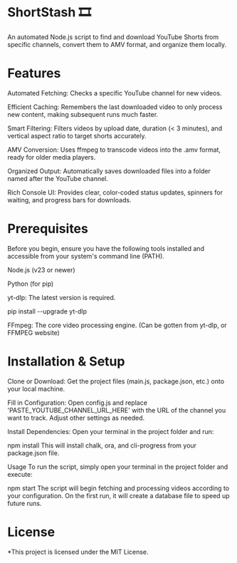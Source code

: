# ShortStash 🎞️
An automated Node.js script to find and download YouTube Shorts from specific channels, convert them to AMV format, and organize them locally.

# Features
Automated Fetching: Checks a specific YouTube channel for new videos.

Efficient Caching: Remembers the last downloaded video to only process new content, making subsequent runs much faster.

Smart Filtering: Filters videos by upload date, duration (< 3 minutes), and vertical aspect ratio to target shorts accurately.

AMV Conversion: Uses ffmpeg to transcode videos into the .amv format, ready for older media players.

Organized Output: Automatically saves downloaded files into a folder named after the YouTube channel.

Rich Console UI: Provides clear, color-coded status updates, spinners for waiting, and progress bars for downloads.

# Prerequisites
Before you begin, ensure you have the following tools installed and accessible from your system's command line (PATH).

Node.js (v23 or newer)

Python (for pip)

yt-dlp: The latest version is required.

pip install --upgrade yt-dlp

FFmpeg: The core video processing engine. (Can be gotten from yt-dlp, or FFMPEG website)

# Installation & Setup
Clone or Download: Get the project files (main.js, package.json, etc.) onto your local machine.

Fill in Configuration: Open config.js and replace 'PASTE_YOUTUBE_CHANNEL_URL_HERE' with the URL of the channel you want to track. Adjust other settings as needed.

Install Dependencies: Open your terminal in the project folder and run:

npm install
This will install chalk, ora, and cli-progress from your package.json file.

Usage
To run the script, simply open your terminal in the project folder and execute:

npm start
The script will begin fetching and processing videos according to your configuration. On the first run, it will create a database file to speed up future runs.

# License
*This project is licensed under the MIT License.
